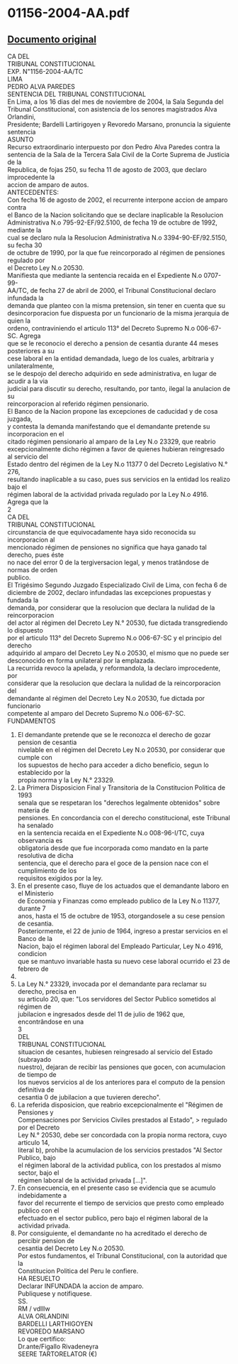 
01156-2004-AA.pdf
=================
  
[Documento original](https://tc.gob.pe/jurisprudencia/2004/01156-2004-AA.pdf)  
---  
CA DEL  
TRIBUNAL CONSTITUCIONAL  
EXP. N"1156-2004-AA/TC  
LIMA  
PEDRO ALVA PAREDES  
SENTENCIA DEL TRIBUNAL CONSTITUCIONAL  
En Lima, a los 16 dias del mes de noviembre de 2004, la Sala Segunda del  
Tribunal Constitucional, con asistencia de los senores magistrados Alva Orlandini,  
Presidente; Bardelli Lartirigoyen y Revoredo Marsano, pronuncia la siguiente sentencia  
ASUNTO  
Recurso extraordinario interpuesto por don Pedro Alva Paredes contra la  
sentencia de la Sala de la Tercera Sala Civil de la Corte Suprema de Justicia de la  
Republica, de fojas 250, su fecha 11 de agosto de 2003, que declaro improcedente la  
accion de amparo de autos.  
ANTECEDENTES:  
Con fecha 16 de agosto de 2002, el recurrente interpone accion de amparo contra  
el Banco de la Nacion solicitando que se declare inaplicable la Resolucion  
Administrativa N.o 795-92-EF/92.5100, de fecha 19 de octubre de 1992, mediante la  
cual se declaro nula la Resolucion Administrativa N.o 3394-90-EF/92.5150, su fecha 30  
de octubre de 1990, por la que fue reincorporado al régimen de pensiones regulado por  
el Decreto Ley N.o 20530.  
Manifiesta que mediante la sentencia recaida en el Expediente N.o 0707-99-  
AA/TC, de fecha 27 de abril de 2000, el Tribunal Constitucional declaro infundada la  
demanda que planteo con la misma pretension, sin tener en cuenta que su  
desincorporacion fue dispuesta por un funcionario de la misma jerarquia de quien la  
ordeno, contraviniendo el articulo 113° del Decreto Supremo N.o 006-67-SC. Agrega  
que se le reconocio el derecho a pension de cesantia durante 44 meses posteriores a su  
cese laboral en la entidad demandada, luego de los cuales, arbitraria y unilateralmente,  
se le despojo del derecho adquirido en sede administrativa, en lugar de acudir a la via  
judicial para discutir su derecho, resultando, por tanto, ilegal la anulacion de su  
reincorporacion al referido régimen pensionario.  
El Banco de la Nacion propone las excepciones de caducidad y de cosa juzgada,  
y contesta la demanda manifestando que el demandante pretende su incorporacion en el  
citado régimen pensionario al amparo de la Ley N.o 23329, que reabrio  
excepcionalmente dicho régimen a favor de quienes hubieran reingresado al servicio del  
Estado dentro del régimen de la Ley N.o 11377 0 del Decreto Legislativo N.° 276,  
resultando inaplicable a su caso, pues sus servicios en la entidad los realizo bajo el  
régimen laboral de la actividad privada regulado por la Ley N.o 4916. Agrega que la  
2  
CA DEL  
TRIBUNAL CONSTITUCIONAL  
circunstancia de que equivocadamente haya sido reconocida su incorporacion al  
mencionado régimen de pensiones no significa que haya ganado tal derecho, pues éste  
no nace del error 0 de la tergiversacion legal, y menos tratândose de normas de orden  
publico.  
El Trigésimo Segundo Juzgado Especializado Civil de Lima, con fecha 6 de  
diciembre de 2002, declaro infundadas las excepciones propuestas y fundada la  
demanda, por considerar que la resolucion que declara la nulidad de la reincorporacion  
del actor al régimen del Decreto Ley N.° 20530, fue dictada transgrediendo lo dispuesto  
por el articulo 113° del Decreto Supremo N.o 006-67-SC y el principio del derecho  
adquirido al amparo del Decreto Ley N.o 20530, el mismo que no puede ser  
desconocido en forma unilateral por la emplazada.  
La recurrida revoco la apelada, y reformandola, la declaro improcedente, por  
considerar que la resolucion que declara la nulidad de la reincorporacion del  
demandante al régimen del Decreto Ley N.o 20530, fue dictada por funcionario  
competente al amparo del Decreto Supremo N.o 006-67-SC.  
FUNDAMENTOS  
1. El demandante pretende que se le reconozca el derecho de gozar pension de cesantia  
nivelable en el régimen del Decreto Ley N.o 20530, por considerar que cumple con  
los supuestos de hecho para acceder a dicho beneficio, segun lo establecido por la  
propia norma y la Ley N.° 23329.  
2. La Primera Disposicion Final y Transitoria de la Constitucion Politica de 1993  
senala que se respetaran los "derechos legalmente obtenidos" sobre materia de  
pensiones. En concordancia con el derecho constitucional, este Tribunal ha senalado  
en la sentencia recaida en el Expediente N.o 008-96-I/TC, cuya observancia es  
obligatoria desde que fue incorporada como mandato en la parte resolutiva de dicha  
sentencia, que el derecho para el goce de la pension nace con el cumplimiento de los  
requisitos exigidos por la ley.  
3. En el presente caso, fluye de los actuados que el demandante laboro en el Ministerio  
de Economia y Finanzas como empleado publico de la Ley N.o 11377, durante 7  
anos, hasta el 15 de octubre de 1953, otorgandosele a su cese pension de cesantia.  
Posteriormente, el 22 de junio de 1964, ingreso a prestar servicios en el Banco de la  
Nacion, bajo el régimen laboral del Empleado Particular, Ley N.o 4916, condicion  
que se mantuvo invariable hasta su nuevo cese laboral ocurrido el 23 de febrero de  
1989.  
4. La Ley N.° 23329, invocada por el demandante para reclamar su derecho, precisa en  
su articulo 20, que: "Los servidores del Sector Publico sometidos al régimen de  
jubilacion e ingresados desde del 11 de julio de 1962 que, encontrândose en una  
3  
DEL  
TRIBUNAL CONSTITUCIONAL  
situacion de cesantes, hubiesen reingresado al servicio del Estado (subrayado  
nuestro), dejaran de recibir las pensiones que gocen, con acumulacion de tiempo de  
los nuevos servicios al de los anteriores para el computo de la pension definitiva de  
cesantia 0 de jubilacion a que tuvieren derecho".  
5. La referida disposicion, que reabrio excepcionalmente el "Régimen de Pensiones y  
Compensaciones por Servicios Civiles prestados al Estado", > regulado por el Decreto  
Ley N.° 20530, debe ser concordada con la propia norma rectora, cuyo articulo 14,  
literal b), prohibe la acumulacion de los servicios prestados "Al Sector Publico, bajo  
el régimen laboral de la actividad publica, con los prestados al mismo sector, bajo el  
régimen laboral de la actividad privada [...]".  
6. En consecuencia, en el presente caso se evidencia que se acumulo indebidamente a  
favor del recurrente el tiempo de servicios que presto como empleado publico con el  
efectuado en el sector publico, pero bajo el régimen laboral de la actividad privada.  
7. Por consiguiente, el demandante no ha acreditado el derecho de percibir pension de  
cesantia del Decreto Ley N.o 20530.  
Por estos fundamentos, el Tribunal Constitucional, con la autoridad que la  
Constitucion Politica del Peru le confiere.  
HA RESUELTO  
Declarar INFUNDADA la accion de amparo.  
Publiquese y notifiquese.  
SS.  
RM / vdlllw  
ALVA ORLANDINI  
BARDELLI LARTHIGOYEN  
REVOREDO MARSANO  
Lo que certifico:  
Dr.ante/Figallo Rivadeneyra  
SEERE TARTORELATOR (€)